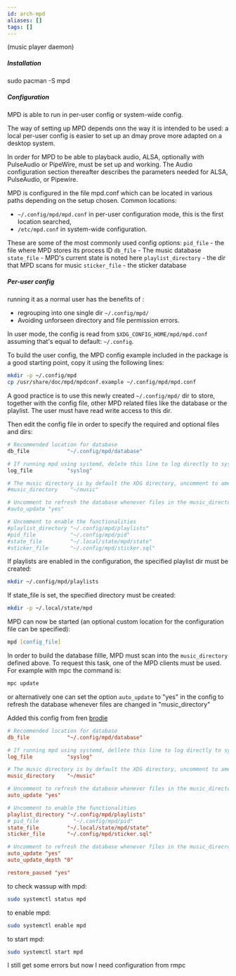 ```yaml
---
id: arch-mpd
aliases: []
tags: []
---
```


(music player daemon)

##### Installation
sudo pacman -S mpd

##### Configuration 
MPD is able to run in per-user config or system-wide config. 

The way of setting up MPD depends onn the way it is intended to be used: a local per-user config is easier to set up an dmay prove more adapted on a desktop system. 

In order for MPD to be able to playback audio, ALSA, optionally with PulseAudio or PipeWire, must be set up and working. The Audio configuration section thereafter describes the parameters needed for ALSA, PulseAudio, or Pipewire. 

MPD is configured in the file mpd.conf which can be located in various paths depending on the setup chosen.
Common locations:
- `~/.config/mpd/mpd.conf` in per-user configuration mode, this is the first location searched, 
- `/etc/mpd.conf`  in system-wide configuration. 

These are some of the most commonly used config options:
`pid_file` - the file where MPD stores its process ID
`db_file` - The music database
`state_file` - MPD's current state is noted here
`playlist_directory` - the dir that MPD scans for music
`sticker_file` - the sticker database

##### Per-user config
running it as a normal user has the benefits of :
- regrouping into one single dir `~/.config/mpd/` 
- Avoiding unforseen directory and file permission errors. 

In user mode, the config is read from `$XDG_CONFIG_HOME/mpd/mpd.conf` assuming that's equal to default: `~/.config`. 

To build the user config, the MPD config example included in the package is a good starting point, copy it using the following lines:
``` zsh
mkdir -p ~/.config/mpd
cp /usr/share/doc/mpd/mpdconf.example ~/.config/mpd/mpd.conf
```
A good practice is to use this newly created `~/.config/mpd/` dir to store, together with the config file, other MPD related files like the database or the playlist. The user must have read write access to this dir. 

Then edit the config file in order to specify the required and optional files and dirs:
``` zsh
# Recommended location for database
db_file            "~/.config/mpd/database"

# If running mpd using systemd, delete this line to log directly to systemd.
log_file           "syslog"

# The music directory is by default the XDG directory, uncomment to amend and choose a different directory
#music_directory    "~/music"

# Uncomment to refresh the database whenever files in the music_directory are changed
#auto_update "yes"

# Uncomment to enable the functionalities
#playlist_directory "~/.config/mpd/playlists"
#pid_file           "~/.config/mpd/pid"
#state_file         "~/.local/state/mpd/state"
#sticker_file       "~/.config/mpd/sticker.sql"
```
If playlists are enabled in the configuration, the specified playlist dir must be created:
```zsh
mkdir ~/.config/mpd/playlists
```
If state_file is set, the specified directory must be created:
``` zsh
mkdir -p ~/.local/state/mpd
```
MPD can now be started (an optional custom location for the configuration file can be specified):
``` zsh
mpd [config_file]
```

In order to build the database fillle, MPD must scan into the `music_directory` defined above. To request this task, one of the MPD clients must be used. For example with mpc the command is: 
```zsh
mpc update
```
or alternatively one can set the option `auto_update` to "yes" in the config to refresh the database whenever files are changed in  "music_directory"

Added this config from fren [brodie](https://www.youtube.com/watch?v=XpzNdXtpKDc) 
```conf
# Recommended location for database
db_file            "~/.config/mpd/database"

# If running mpd using systemd, dellete this line to log directly to systemd. 
log_file           "syslog"

# The music directory is by default the XDG directory, uncomment to amend and chose a different directory
music_directory    "~/music"

# Uncomment to refresh the database whenever files in the music_directory are changed.
auto_update "yes"

# Uncomment to enable the functionalities
playlist_directory "~/.config/mpd/playlists"
# pid_file           "~/.config/mpd/pid"
state_file         "~/.local/state/mpd/state"
sticker_file       "~/.config/mpd/sticker.sql"

# Uncomment to refresh the database whenever files in the music_direcroty are changed
auto_update "yes"
auto_update_depth "0"

restore_paused "yes"
```

to check wassup with mpd:
``` zsh
sudo systemctl status mpd
```

to enable mpd:
```zsh
sudo systemctl enable mpd
```

to start mpd:
```zsh
sudo systemctl start mpd
```

I still get some errors but now I need configuration from rmpc
